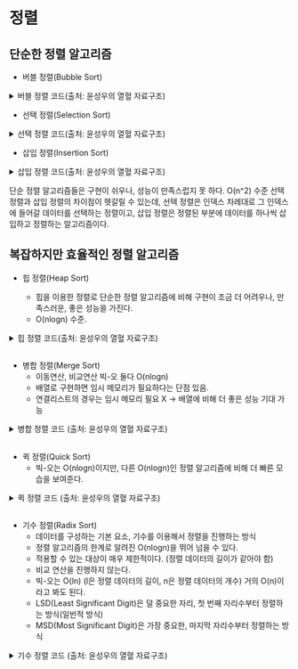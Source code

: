 # 정렬

## 단순한 정렬 알고리즘
* 버블 정렬(Bubble Sort) 

<details>
<summary>버블 정렬 코드(출처: 윤성우의 열혈 자료구조)</summary>

```C
#include <stdio.h>

void BubbleSort(int arr[], int n)
{
	int i, j;
	int temp;

	for(i=0; i<n-1; i++)
	{
		for(j=0; j<(n-i)-1; j++)
		{
			if(arr[j] > arr[j+1])
			{
				temp = arr[j];
				arr[j] = arr[j+1];
				arr[j+1] = temp;
			}
		}
	}
}


int main(void)
{
	int arr[4] = {3, 2, 4, 1};
	int i;

	BubbleSort(arr, sizeof(arr)/sizeof(int));

	for(i=0; i<4; i++)
		printf("%d ", arr[i]);

	printf("\n");
	return 0;
}
```
</details>

* 선택 정렬(Selection Sort)
<details>
<summary>선택 정렬 코드(출처: 윤성우의 열혈 자료구조)</summary>

```C
#include <stdio.h>

void SelSort(int arr[], int n)
{
	int i, j;
	int maxIdx;
	int temp;

	for(i=0; i<n-1; i++)
	{
		maxIdx = i;    // 정렬 순서상 가장 앞서는 데이터의 index

		for(j=i+1; j<n; j++)   // 최소값 탐색
		{
			if(arr[j] < arr[maxIdx])
				maxIdx = j;
		}

		/* 교환 */
		temp = arr[i];
		arr[i] = arr[maxIdx];
		arr[maxIdx] = temp;
	}
}


int main(void)
{
	int arr[4] = {3, 4, 2, 1};
	int i;

	SelSort(arr, sizeof(arr)/sizeof(int));

	for(i=0; i<4; i++)
		printf("%d ", arr[i]);

	printf("\n");
	return 0;
}
```
</details>

* 삽입 정렬(Insertion Sort)
<details>
<summary>삽입 정렬 코드(출처: 윤성우의 열혈 자료구조)</summary>

```C
#include <stdio.h>

void InserSort(int arr[], int n)
{
	int i, j;
	int insData;

	for(i=1; i<n; i++)
	{
		insData = arr[i];   // 정렬 대상을 insData에 저장

		for(j=i-1; j>=0 ; j--)
		{
			if(arr[j] > insData) 
				arr[j+1] = arr[j];    // 비교 대상 한 칸 뒤로 밀기
			else
				break;   // 삽입 위치 찾았으니 탈출!
		}

		arr[j+1] = insData;  // 찾은 위치에 정렬 대상 삽입!
	}
}


int main(void)
{
	int arr[5] = {5, 3, 2, 4, 1};
	int i;

	InserSort(arr, sizeof(arr)/sizeof(int));

	for(i=0; i<5; i++)
		printf("%d ", arr[i]);

	printf("\n");
	return 0;
}
```
</details>

단순 정렬 알고리즘들은 구현이 쉬우나, 성능이 만족스럽지 못 하다.
O(n^2) 수준
선택 정렬과 삽입 정렬의 차이점이 헷갈릴 수 있는데, 선택 정렬은 인덱스 차례대로 그 인덱스에 들어갈 데이터를 선택하는 정렬이고, 삽입 정렬은 정렬된 부분에 데이터를 하나씩 삽입하고 정렬하는 알고리즘이다.

## 복잡하지만 효율적인 정렬 알고리즘
* 힙 정렬(Heap Sort)

    - 힙을 이용한 정렬로 단순한 정렬 알고리즘에 비해 구현이 조금 더 어려우나, 만족스러운, 좋은 성능을 가진다.
    - O(nlogn) 수준.

<details>
<summary>힙 정렬 코드(출처: 윤성우의 열혈 자료구조)</summary>

<details>
<summary>main.c</summary>

```C
#include <stdio.h>
#include "UsefulHeap.h"

int PriComp(int n1, int n2)
{
	return n2-n1;
//	return n1-n2;
}

void HeapSort(int arr[], int n, PriorityComp pc)
{
	Heap heap;
	int i;

	HeapInit(&heap, pc);

	// 정렬 대상을 가지고 힙을 구성한다.
	for(i=0; i<n; i++)
		HInsert(&heap, arr[i]);

	// 순서대로 하나씩 꺼내서 정렬을 완성한다.
	for(i=0; i<n; i++)
		arr[i] = HDelete(&heap);
}

int main(void)
{
	int arr[4] = {3, 4, 2, 1};
	int i;

	HeapSort(arr, sizeof(arr)/sizeof(int), PriComp);

	for(i=0; i<4; i++)
		printf("%d ", arr[i]);

	printf("\n");
	return 0;
}

```
</details>
<details>
<summary>UsefulHeap.c</summary>

```C
#include "UsefulHeap.h"

void HeapInit(Heap * ph, PriorityComp pc)
{
	ph->numOfData = 0;
	ph->comp = pc;
}

int HIsEmpty(Heap * ph)
{
	if(ph->numOfData == 0)
		return TRUE;
	else
		return FALSE;
}

int GetParentIDX(int idx) 
{ 
	return idx/2; 
}

int GetLChildIDX(int idx) 
{ 
	return idx*2; 
}

int GetRChildIDX(int idx) 
{ 
	return GetLChildIDX(idx)+1; 
}

int GetHiPriChildIDX(Heap * ph, int idx)
{
	if(GetLChildIDX(idx) > ph->numOfData)
		return 0;

	else if(GetLChildIDX(idx) == ph->numOfData)
		return GetLChildIDX(idx);

	else
	{
	//	if(ph->heapArr[GetLChildIDX(idx)].pr 
	//				> ph->heapArr[GetRChildIDX(idx)].pr)
		if(ph->comp(ph->heapArr[GetLChildIDX(idx)], 
					ph->heapArr[GetRChildIDX(idx)]) < 0)
			return GetRChildIDX(idx);
		else
			return GetLChildIDX(idx);
	}
}

void HInsert(Heap * ph, HData data)
{
	int idx = ph->numOfData+1;

	while(idx != 1)
	{
	//	if(pr < (ph->heapArr[GetParentIDX(idx)].pr))
		if(ph->comp(data, ph->heapArr[GetParentIDX(idx)]) > 0)
		{
			ph->heapArr[idx] = ph->heapArr[GetParentIDX(idx)];
			idx = GetParentIDX(idx);
		}
		else
		{
			break;
		}
	}
	
	ph->heapArr[idx] = data;
	ph->numOfData += 1;
}

HData HDelete(Heap * ph)
{
	HData retData = ph->heapArr[1];
	HData lastElem = ph->heapArr[ph->numOfData];

	int parentIdx = 1;
	int childIdx;

	while(childIdx = GetHiPriChildIDX(ph, parentIdx))
	{
	//	if(lastElem.pr <= ph->heapArr[childIdx].pr)
		if(ph->comp(lastElem, ph->heapArr[childIdx]) >= 0)
			break;

		ph->heapArr[parentIdx] = ph->heapArr[childIdx];
		parentIdx = childIdx;
	}

	ph->heapArr[parentIdx] = lastElem;
	ph->numOfData -= 1;
	return retData;
}
```
</details>
<details>
<summary>UsefulHeap.h</summary>

```C
#ifndef __USEFUL_HEAP_H__
#define __USEFUL_HEAP_H__

#define TRUE	1
#define FALSE	0

/*** Heap의 정의 ****/
#define HEAP_LEN	100

typedef int HData;

// d1의 우선순위가 높다면 0보다 큰 값
// d2의 우선순위가 높다면 0보다 작은 값
// d1과 d2의 우선순위가 같다면 0을 반환
typedef int PriorityComp(HData d1, HData d2);

typedef struct _heap
{
	PriorityComp * comp;
	int numOfData;
	HData heapArr[HEAP_LEN];
} Heap;

/*** Heap 관련 연산들 ****/
void HeapInit(Heap * ph, PriorityComp pc);
int HIsEmpty(Heap * ph);

void HInsert(Heap * ph, HData data);
HData HDelete(Heap * ph);

#endif
```
</details>
</details>

##

* 병합 정렬(Merge Sort)
    - 이동연산, 비교연산 빅-오 둘다 O(nlogn)
    - 배열로 구현하면 임시 메모리가 필요하다는 단점 있음.
    - 연결리스트의 경우는 임시 메모리 필요 X -> 배열에 비해 더 좋은 성능 기대 가능

<details>
<summary>병합 정렬 코드 (출처: 윤성우의 열혈 자료구조)</summary>

```C
#include <stdio.h>
#include <stdlib.h>

void MergeTwoArea(int arr[], int left, int mid, int right) {
	int fIdx = left;
	int rIdx = mid + 1;
	int i;

	int* sortArr = (int*)malloc(sizeof(int)*(right + 1));
	int sIdx = left;

	while (fIdx <= mid && rIdx <= right) {
		if (arr[fIdx] <= arr[rIdx]) {
			sortArr[sIdx] = arr[fIdx++];
		}
		else {
			sortArr[sIdx] = arr[rIdx++];
		}
		sIdx++;
	}
	
	if (fIdx > mid) {
		for (i = rIdx; i <= right; i++, sIdx++) {
			sortArr[sIdx] = arr[i];
		}
	}
	else {
		for (i = fIdx; i <= mid; i++, sIdx++) {
			sortArr[sIdx] = arr[i];
		}
	}

	for (i = left; i <= right; i++) {
		arr[i] = sortArr[i];
	}
	free(sortArr);
}

void MergeSort(int arr[], int left, int right) {
	int mid;

	if (left < right) {
		mid = (left + right) / 2;
		MergeSort(arr, left, mid);
		MergeSort(arr, mid + 1, right);

		MergeTwoArea(arr, left, mid, right);
	}
}

int main(void) {

	int arr[7] = { 3, 2, 4, 1, 7, 6, 5 };
	int i;

	MergeSort(arr, 0, sizeof(arr) / sizeof(int) - 1);

	for (i = 0; i < 7; i++)
		printf("%d ", arr[i]);
	printf("\n");

	return 0;
}

```

</details>
	

##
* 퀵 정렬(Quick Sort)
	- 빅-오는 O(nlogn)이지만, 다른 O(nlogn)인 정렬 알고리즘에 비해 더 빠른 모습을 보여준다.

<details>
<summary>퀵 정렬 코드 (출처: 윤성우의 열혈 자료구조)</summary>

```C
#include <stdio.h>

void Swap(int arr[], int idx1, int idx2) {
	int temp = arr[idx1];
	arr[idx1] = arr[idx2];
	arr[idx2] = temp;
}

int MedianOfThree(int arr[], int left, int right) {
	int samples[3] = { left, (left + right) / 2, right };

	if (arr[samples[0]] > arr[samples[1]])
		Swap(samples, 0, 1);
	if (arr[samples[1]] > arr[samples[2]])
		Swap(samples, 1, 2);
	if (arr[samples[0]] > arr[samples[1]])
		Swap(samples, 0, 1);

	return samples[1];
}

int Partition(int arr[], int left, int right) {
	int pIdx = MedianOfThree(arr, left, right);
	int pivot = arr[pIdx];
	int low = left + 1;
	int high = right;

	Swap(arr, left, pIdx);

	//printf("피벗: %d\n", pivot);

	while (low <= high) {
		while (pivot >= arr[low] && low <= right)
			low++;
		while (pivot <= arr[high] && high >= (left + 1))
			high--;
		if (low <= high)
			Swap(arr, low, high);
	}
	Swap(arr, left, high);
	return high;
}

void QuickSort(int arr[], int left, int right) {
	if (left < right) {
		int pivot = Partition(arr, left, right);
		QuickSort(arr, left, pivot - 1);
		QuickSort(arr, pivot + 1, right);
	}
}

int main(void) {

	int arr[15] = { 1, 2, 3, 4, 5, 6, 7, 8, 9, 10, 11, 12, 13, 14, 15 };
	//int arr[3] = {3, 3, 3};
	int len = sizeof(arr) / sizeof(int);
	int i;

	QuickSort(arr, 0, (sizeof(arr) / sizeof(int)) - 1);

	for (i = 0; i < len; i++) {
		printf("%d ", arr[i]);
	}
	printf("\n");

	return 0;
}
```
#### 보통 피벗을 가장 앞 세 데이터 중 중간 값 데이터로 지정하거나 가장 왼쪽, 가장 오른쪽, 중앙 값 중 중간 값으로 지정해서 극단적 확률을 줄인다. <br/> 이 경우 피벗을 정하는 연산이 더 추가되지만, 더 안정적인 성능을 보여준다. <br/> 퀵 정렬의 평균적으로 최선에 가까운 성능을 평균적으로 보여주기에, 예외적으로 빅-오를 최악의 경우로 얘기하지 않고 평균적인 빅-오로 본다. <br/> 심지어 동일한 빅-오를 가지는 다른 정렬 알고리즘보다 평균적으로 빠르다.
</details>
	
##
* 기수 정렬(Radix Sort)
	- 데이터를 구성하는 기본 요소, 기수를 이용해서 정렬을 진행하는 방식
	- 정렬 알고리즘의 한계로 알려진 O(nlogn)을 뛰어 넘을 수 있다.
	- 적용할 수 있는 대상이 매우 제한적이다. (정렬 데이터의 길이가 같아야 함)
	- 비교 연산을 진행하지 않는다.
	- 빅-오는 O(ln) (l은 정렬 데이터의 길이, n은 정렬 데이터의 개수) 거의 O(n)이라고 봐도 된다.
	- LSD(Least Significant Digit)은 덜 중요한 자리, 첫 번째 자리수부터 정렬하는 방식(일반적 방식)
	- MSD(Most Significant Digit)은 가장 중요한, 마지막 자리수부터 정렬하는 방식
<details>
<summary>기수 정렬 코드 (출처: 윤성우의 열혈 자료구조)</summary>

```C
#include <stdio.h>
#include "ListBaseQueue.h"	// 큐 헤더파일

#define BUCKET_NUM	10

void RadixSort(int arr[], int num, int maxLen) {
	Queue buckets[BUCKET_NUM];
	int bi;
	int pos;
	int di;
	int divfac = 1;
	int radix;

	for (bi = 0; bi < BUCKET_NUM; bi++) {
		QueueInit(&buckets[bi]);
	}

	for (pos = 0; pos < maxLen; pos++) {
		for (di = 0; di < num; di++) {
			radix = (arr[di] / divfac) % 10;
			Enqueue(&buckets[radix], arr[di]);
		}
		for (bi = 0, di = 0; bi < BUCKET_NUM; bi++) {
			while (!QIsEmpty(&buckets[bi]))
				arr[di++] = Dequeue(&buckets[bi]);
		}
		divfac *= 10;
	}
}

int main(void) {
	int arr[] = { 13, 212, 14, 7141, 10987, 6, 15 };

	int len = sizeof(arr) / sizeof(int);
	int i;

	RadixSort(arr, len, 5);

	for (i = 0; i < len; i++)
		printf("%d ", arr[i]);
}
```
</details>

##